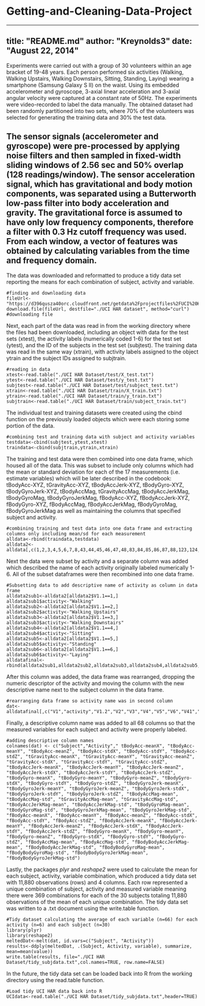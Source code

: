 Getting-and-Cleaning-Data-Project
=================================

---
title: "README.md"
author: "Kreynolds3"
date: "August 22, 2014"
---
Experiments were carried out with a group of 30 volunteers within an age bracket of 19-48 years. Each person performed six activities (Walking, Walking Upstairs, Walking Downstairs, Sitting, Standing, Laying) wearing a smartphone (Samsung Galaxy S II) on the waist. Using its embedded accelerometer and gyroscope, 3-axial linear acceleration and 3-axial angular velocity were captured  at a constant rate of 50Hz. The experiments were video-recorded to label the data manually. The obtained dataset had been randomly partitioned into two sets, where 70% of the volunteers was selected for generating the training data and 30% the test data. 

The sensor signals (accelerometer and gyroscope) were pre-processed by applying noise filters and then sampled in fixed-width sliding windows of 2.56 sec and 50% overlap (128 readings/window). The sensor acceleration signal, which has gravitational and body motion components, was separated using a Butterworth low-pass filter into body acceleration and gravity. The gravitational force is assumed to have only low frequency components, therefore a filter with 0.3 Hz cutoff frequency was used. From each window, a vector of features was obtained by calculating variables from the time and frequency domain. 
---

The data was downloaded and reformatted to produce a tidy data set reporting the means for each combination of subject, activity and variable. 

```{r}
#finding and downloading data
fileUrl<-"https://d396qusza40orc.cloudfront.net/getdata%2Fprojectfiles%2FUCI%20HAR%20Dataset.zip"
download.file(fileUrl, destfile="./UCI HAR dataset", method="curl") #downloading file
```

Next, each part of the data was read in from the working directory where the files had been downloaded, including an object with data for the test sets (xtest), the activity labels (numerically coded 1-6) for the test set (ytest), and the ID of the subjects in the test set (subjtest). The training data was read in the same way (xtrain), with activity labels assigned to the object ytrain and the subject IDs assigned to subjtrain.

```{r}
#reading in data
xtest<-read.table("./UCI HAR Dataset/test/X_test.txt")
ytest<-read.table("./UCI HAR Dataset/test/y_test.txt")
subjtest<-read.table("./UCI HAR Dataset/test/subject_test.txt")
xtrain<-read.table("./UCI HAR Dataset/train/X_train.txt")
ytrain<-read.table("./UCI HAR Dataset/train/y_train.txt")
subjtrain<-read.table("./UCI HAR Dataset/train/subject_train.txt")
```

The individual test and training datasets were created using the cbind function on the previously loaded objects which were each storing some portion of the data.

```{r}
#combining test and training data with subject and activity variables
testdata<-cbind(subjtest,ytest,xtest)
traindata<-cbind(subjtrain,ytrain,xtrain)
```

The training and test data were then combined into one data frame, which housed all of the data. This was subset to include only columns which had the mean or standard deviation for each of the 17 measurements (i.e. estimate variables) which will be later described in the codebook: tBodyAcc-XYZ, tGravityAcc-XYZ, tBodyAccJerk-XYZ, tBodyGyro-XYZ, tBodyGyroJerk-XYZ, tBodyAccMag, tGravityAccMag, tBodyAccJerkMag, tBodyGyroMag, tBodyGyroJerkMag, fBodyAcc-XYZ, fBodyAccJerk-XYZ, fBodyGyro-XYZ, fBodyAccMag, fBodyAccJerkMag, fBodyGyroMag, fBodyGyroJerkMag as well as maintaining the columns that specified subject and activity. 

```{r}
#combining training and test data into one data frame and extracting columns only including mean/sd for each measurement
alldata<-rbind(traindata,testdata)
alldata2<-alldata[,c(1,2,3,4,5,6,7,8,43,44,45,46,47,48,83,84,85,86,87,88,123,124,125,126,127,128,163,164,165,166,167,168,203,204,216,217,229,230,242,243,255,256,268,269,270,271,272,273,347,348,349,350,351,352,426,427,428,429,430,431,505,506,518,519,531,532,544,545)]
```

Next the data were subset by activity and a separate column was added which described the name of each activity originally labeled numerically 1-6. All of the subset dataframes were then recombined into one data frame.

```{r}
#Subsetting data to add descriptive name of activity as column in data frame
alldata2sub1<-alldata2[alldata2$V1.1==1,]
alldata2sub1$activity<-"Walking"
alldata2sub2<-alldata2[alldata2$V1.1==2,]
alldata2sub2$activity<-"Walking_Upstairs"
alldata2sub3<-alldata2[alldata2$V1.1==3,]
alldata2sub3$activity<-"Walking_Downstairs"
alldata2sub4<-alldata2[alldata2$V1.1==4,]
alldata2sub4$activity<-"Sitting"
alldata2sub5<-alldata2[alldata2$V1.1==5,]
alldata2sub5$activity<-"Standing"
alldata2sub6<-alldata2[alldata2$V1.1==6,]
alldata2sub6$activity<-"Laying"
alldatafinal<-rbind(alldata2sub1,alldata2sub2,alldata2sub3,alldata2sub4,alldata2sub5,alldata2sub6)
```

After this column was added, the data frame was rearranged, dropping the numeric descriptor of the activity and moving the column with the new descriptive name next to the subject column in the data frame. 

```{r}
#rearranging data frame so activity name was in second column
dat<-alldatafinal[,c("V1","activity","V1.2","V2","V3","V4","V5","V6","V41","V42","V43","V44","V45","V46","V81","V82","V83","V84","V85","V86","V121","V122","V123","V124","V125","V126","V161","V162","V163","V164","V165","V166","V201","V202","V214","V215","V227","V228","V240","V241","V253","V254","V266","V267","V268","V269","V270","V271","V345","V346","V347","V348","V349","V350","V424","V425","V426","V427","V428","V429","V503","V504","V516","V517","V529","V530","V542","V543")]
```

Finally, a descriptive column name was added to all 68 columns so that the measured variables for each subject and activity were properly labeled. 

```{r}
#adding descriptive column names
colnames(dat) <- c("Subject","Activity"," tBodyAcc-meanX", "tBodyAcc-meanY", "tBodyAcc-meanZ", "tBodyAcc-stdX", "tBodyAcc-stdY", "tBodyAcc-stdZ", "tGravityAcc-meanX", "tGravityAcc-meanY", "tGravityAcc-meanZ", "tGravityAcc-stdX", "tGravityAcc-stdY", "tGravityAcc-stdZ", "tBodyAccJerk-meanX", "tBodyAccJerk-meanY", "tBodyAccJerk-meanZ", "tBodyAccJerk-stdX", "tBodyAccJerk-stdY", "tBodyAccJerk-stdZ", "tBodyGyro-meanX", "tBodyGyro-meanY", "tBodyGyro-meanZ", "tBodyGyro-stdX", "tBodyGyro-stdY", "tBodyGyro-stdZ", "tBodyGyroJerk-meanX", "tBodyGyroJerk-meanY", "tBodyGyroJerk-meanZ", "tBodyGyroJerk-stdX", "tBodyGyroJerk-stdY", "tBodyGyroJerk-stdZ", "tBodyAccMag-mean", "tBodyAccMag-std", "tGravityAccMag-mean", "tGravityAccMag-std", "tBodyAccJerkMag-mean", "tBodyAccJerkMag-std", "tBodyGyroMag-mean", "tBodyGyroMag-std", "tBodyGyroJerkMag-mean", "tBodyGyroJerkMag-std", "fBodyAcc-meanX", "fBodyAcc-meanY", "fBodyAcc-meanZ", "fBodyAcc-stdX", "fBodyAcc-stdY", "fBodyAcc-stdZ", "fBodyAccJerk-meanX", "fBodyAccJerk-meanY", "fBodyAccJerk-meanZ", "fBodyAccJerk-stdX", "fBodyAccJerk-stdY", "fBodyAccJerk-stdZ", "fBodyGyro-meanX", "fBodyGyro-meanY", "fBodyGyro-meanZ", "fBodyGyro-stdX", "fBodyGyro-stdY", "fBodyGyro-stdZ", "fBodyAccMag-mean", "fBodyAccMag-std", "fBodyBodyAccJerkMag-mean", "fBodyBodyAccJerkMag-std", "fBodyBodyGyroMag-mean", "fBodyBodyGyroMag-std", "fBodyBodyGyroJerkMag-mean", "fBodyBodyGyroJerkMag-std") 
```

Lastly, the packages *plyr* and *reshape2* were used to calculate the mean for each subject, activity, variable combination, which produced a tidy data set with 11,880 observations (rows) and 4 columns. Each row represented a unique combination of subject, activity and measured variable meaning there were 369 combinations for each of the 30 subjects totaling 11,880 observations of the mean of each unique combination. The tidy data set was written to a .txt document using the write.table function. 

```{r}
#Tidy dataset calculating the average of each variable (n=66) for each activity (n=6) and each subject (n=30) 
library(plyr)
library(reshape2)
meltedDat<-melt(dat, id.vars=c("Subject", "Activity"))
results<-ddply(meltedDat, .(Subject, Activity, variable), summarize, mean=mean(value))
write.table(results, file="./UCI HAR Dataset/tidy_subjdata.txt",col.names=TRUE, row.name=FALSE)
```

In the future, the tidy data set can be loaded back into R from the working directory using the read.table function.

```{r}
#Load tidy UCI HAR data back into R
UCIdata<-read.table("./UCI HAR Dataset/tidy_subjdata.txt",header=TRUE)
```
